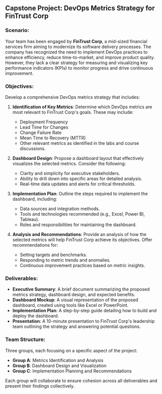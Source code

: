 ## Capstone Project: DevOps Metrics Strategy for FinTrust Corp

### Scenario:

Your team has been engaged by **FinTrust Corp**, a mid-sized financial services firm aiming to modernize its software delivery processes. The company has recognized the need to implement DevOps practices to enhance efficiency, reduce time-to-market, and improve product quality. However, they lack a clear strategy for measuring and visualizing key performance indicators (KPIs) to monitor progress and drive continuous improvement.

### Objectives:

Develop a comprehensive DevOps metrics strategy that includes:

1. **Identification of Key Metrics**: Determine which DevOps metrics are most relevant to FinTrust Corp's goals. These may include:

   * Deployment Frequency
   * Lead Time for Changes
   * Change Failure Rate
   * Mean Time to Recovery (MTTR)
   * Other relevant metrics as identified in the labs and course discussions.

2. **Dashboard Design**: Propose a dashboard layout that effectively visualizes the selected metrics. Consider the following:

   * Clarity and simplicity for executive stakeholders.
   * Ability to drill down into specific areas for detailed analysis.
   * Real-time data updates and alerts for critical thresholds.

3. **Implementation Plan**: Outline the steps required to implement the dashboard, including:

   * Data sources and integration methods.
   * Tools and technologies recommended (e.g., Excel, Power BI, Tableau).
   * Roles and responsibilities for maintaining the dashboard.

4. **Analysis and Recommendations**: Provide an analysis of how the selected metrics will help FinTrust Corp achieve its objectives. Offer recommendations for:

   * Setting targets and benchmarks.
   * Responding to metric trends and anomalies.
   * Continuous improvement practices based on metric insights.

### Deliverables:

* **Executive Summary**: A brief document summarizing the proposed metrics strategy, dashboard design, and expected benefits.
* **Dashboard Mockup**: A visual representation of the proposed dashboard, created using tools like Excel or PowerPoint.
* **Implementation Plan**: A step-by-step guide detailing how to build and deploy the dashboard.
* **Presentation**: A 10-minute presentation to FinTrust Corp's leadership team outlining the strategy and answering potential questions.

### Team Structure:

Three groups, each focusing on a specific aspect of the project:

* **Group A**: Metrics Identification and Analysis
* **Group B**: Dashboard Design and Visualization
* **Group C**: Implementation Planning and Recommendations

Each group will collaborate to ensure cohesion across all deliverables and present their findings collectively.
